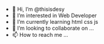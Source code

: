 - 👋 Hi, I’m @thisisdesy
- 👀 I’m interested in Web Developer
- 🌱 I’m currently learning html css js
- 💞️ I’m looking to collaborate on ...
- 📫 How to reach me ...

<!---
thisisdesy/thisisdesy is a ✨ special ✨ repository because its `README.md` (this file) appears on your GitHub profile.
You can click the Preview link to take a look at your changes.
--->
